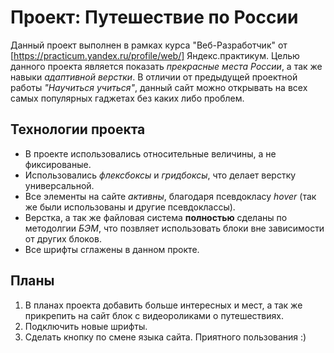 # Проект: Путешествие по России
Данный проект выполнен в рамках курса "Веб-Разработчик" от [https://practicum.yandex.ru/profile/web/] Яндекс.практикум.
Целью данного проекта является показать _прекрасные места России_, а так же навыки _адаптивной верстки_.
В отличии от предыдущей проектной работы _"Научиться учиться"_, данный сайт можно открывать на всех самых популярных гаджетах без каких либо проблем.
## Технологии проекта
* В проекте использовались относительные величины, а не фиксированые.
* Использовались _флексбоксы_ и _гридбоксы_, что делает верстку универсальной.
* Все элементы на сайте _активны_, благодаря псевдокласу _hover_ (так же были использованы и другие псевдоклассы).
* Верстка, а так же файловая система **полностью** сделаны по методолгии _БЭМ_, что позвляет использовать блоки вне зависимости от других блоков.
* Все шрифты сглажены в данном прокте.
## Планы
1. В планах проекта добавить больше интересных и мест, а так же прикрепить на сайт блок с видеороликами о путешествиях.
2. Подключить новые шрифты.
3. Сделать кнопку по смене языка сайта.
Приятного пользования :) 
